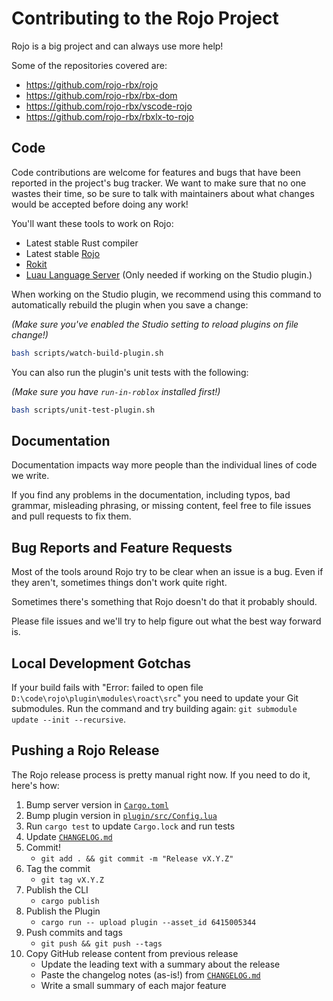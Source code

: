 # Contributing to the Rojo Project
Rojo is a big project and can always use more help!

Some of the repositories covered are:

* https://github.com/rojo-rbx/rojo
* https://github.com/rojo-rbx/rbx-dom
* https://github.com/rojo-rbx/vscode-rojo
* https://github.com/rojo-rbx/rbxlx-to-rojo

## Code
Code contributions are welcome for features and bugs that have been reported in the project's bug tracker. We want to make sure that no one wastes their time, so be sure to talk with maintainers about what changes would be accepted before doing any work!

You'll want these tools to work on Rojo:

* Latest stable Rust compiler
* Latest stable [Rojo](https://github.com/rojo-rbx/rojo)
* [Rokit](https://github.com/rojo-rbx/rokit)
* [Luau Language Server](https://github.com/JohnnyMorganz/luau-lsp) (Only needed if working on the Studio plugin.)

When working on the Studio plugin, we recommend using this command to automatically rebuild the plugin when you save a change:

*(Make sure you've enabled the Studio setting to reload plugins on file change!)*

```bash
bash scripts/watch-build-plugin.sh
```

You can also run the plugin's unit tests with the following:

*(Make sure you have `run-in-roblox` installed first!)*

```bash
bash scripts/unit-test-plugin.sh
```

## Documentation
Documentation impacts way more people than the individual lines of code we write.

If you find any problems in the documentation, including typos, bad grammar, misleading phrasing, or missing content, feel free to file issues and pull requests to fix them.

## Bug Reports and Feature Requests
Most of the tools around Rojo try to be clear when an issue is a bug. Even if they aren't, sometimes things don't work quite right.

Sometimes there's something that Rojo doesn't do that it probably should.

Please file issues and we'll try to help figure out what the best way forward is.

## Local Development Gotchas

If your build fails with "Error: failed to open file `D:\code\rojo\plugin\modules\roact\src`" you need to update your Git submodules.
Run the command and try building again: `git submodule update --init --recursive`.

## Pushing a Rojo Release
The Rojo release process is pretty manual right now. If you need to do it, here's how:

1. Bump server version in [`Cargo.toml`](Cargo.toml)
2. Bump plugin version in [`plugin/src/Config.lua`](plugin/src/Config.lua)
3. Run `cargo test` to update `Cargo.lock` and run tests
4. Update [`CHANGELOG.md`](CHANGELOG.md)
5. Commit!
    * `git add . && git commit -m "Release vX.Y.Z"`
6. Tag the commit
    * `git tag vX.Y.Z`
7. Publish the CLI
    * `cargo publish`
8. Publish the Plugin
    * `cargo run -- upload plugin --asset_id 6415005344`
9. Push commits and tags
    * `git push && git push --tags`
10. Copy GitHub release content from previous release
    * Update the leading text with a summary about the release
    * Paste the changelog notes (as-is!) from [`CHANGELOG.md`](CHANGELOG.md)
    * Write a small summary of each major feature